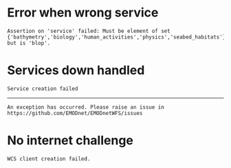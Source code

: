 # Error when wrong service

    Assertion on 'service' failed: Must be element of set {'bathymetry','biology','human_activities','physics','seabed_habitats'}, but is 'blop'.

# Services down handled

    Service creation failed

---

    An exception has occurred. Please raise an issue in https://github.com/EMODnet/EMODnetWFS/issues

# No internet challenge

    WCS client creation failed.

